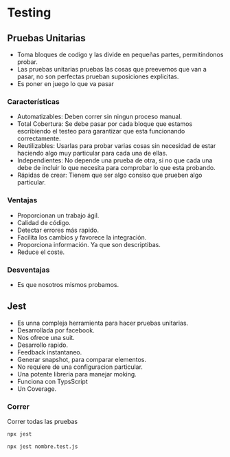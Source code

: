 # Testing

## Pruebas Unitarias

* Toma bloques de codigo y las divide en pequeñas partes, permitindonos probar.
* Las pruebas unitarias pruebas las cosas que preevemos que van a pasar, no son perfectas prueban suposiciones explicitas.
* Es poner en juego lo que va pasar

### Características

* Automatizables: Deben correr sin ningun proceso manual.
* Total Cobertura: Se debe pasar por cada bloque que estamos escribiendo el testeo para garantizar que esta funcionando correctamente.
* Reutilizables: Usarlas para probar varias cosas sin necesidad de estar haciendo algo muy particular para cada una de ellas.
* Independientes: No depende una prueba de otra, si no que cada una debe de incluir lo que necesita para comprobar lo que esta probando.
* Rápidas de crear: Tienem que ser algo consiso que prueben algo particular.

### Ventajas

* Proporcionan un trabajo ágil.
* Calidad de código.
* Detectar errores más rapido.
* Facilita los cambios y favorece la integración.
* Proporciona información. Ya que son descriptibas.
* Reduce el coste.

### Desventajas

* Es que nosotros mismos probamos.

## Jest

* Es unna compleja herramienta para hacer pruebas unitarias.
* Desarrollada por facebook.
* Nos ofrece una suit.
* Desarrollo rapido.
* Feedback instantaneo.
* Generar snapshot, para comparar elementos.
* No requiere de una configuracion particular.
* Una potente libreria para manejar moking.
* Funciona con TypsScript
* Un Coverage.

### Correr

Correr todas las pruebas

```bash
npx jest
```

```bash
npx jest nombre.test.js
```

